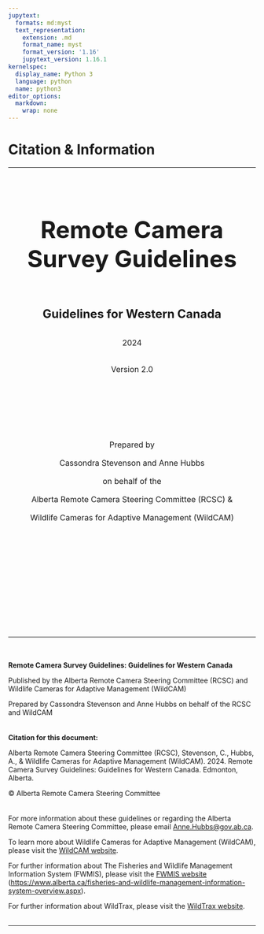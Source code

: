 ```yaml
---
jupytext:
  formats: md:myst
  text_representation:
    extension: .md
    format_name: myst
    format_version: '1.16'
    jupytext_version: 1.16.1
kernelspec:
  display_name: Python 3
  language: python
  name: python3
editor_options: 
  markdown: 
    wrap: none
---
```

# Citation & Information
***
<br/><br/>
<br/><br/>
<center>

<font size="7">**Remote Camera Survey Guidelines**</font>\
<br/><br/>
<br/><br/>
<font size="5">**Guidelines for Western Canada**</font>\
\
\
<font size="3">2024</font>\
\
\
<font size="3">Version 2.0</font>

\
\
\
\
\
\
\
<font size="3">Prepared by</font>\
\
<font size="3">Cassondra Stevenson and Anne Hubbs</font>\
\
<font size="3">on behalf of the</font>\
\
<font size="3">Alberta Remote Camera Steering Committee (RCSC) &</font>\
\
<font size="3">Wildlife Cameras for Adaptive Management (WildCAM)</center></font>\
\
\
\
\
\
\
\
\
\
<br/><br/>
***
<br/><br/>
**Remote Camera Survey Guidelines: Guidelines for Western Canada**

Published by the Alberta Remote Camera Steering Committee (RCSC) and Wildlife Cameras for Adaptive Management (WildCAM)

Prepared by Cassondra Stevenson and Anne Hubbs on behalf of the RCSC and WildCAM\
\
\
**Citation for this document:**

Alberta Remote Camera Steering Committee (RCSC), Stevenson, C., Hubbs, A., & Wildlife Cameras for Adaptive Management (WildCAM). 2024. Remote Camera Survey Guidelines: Guidelines for Western Canada. Edmonton, Alberta.

© Alberta Remote Camera Steering Committee\
\
\
For more information about these guidelines or regarding the Alberta Remote Camera Steering Committee, please email [Anne.Hubbs@gov.ab.ca](mailto:Anne.Hubbs@gov.ab.ca).

To learn more about Wildlife Cameras for Adaptive Management (WildCAM), please visit the [WildCAM website](<https://wildcams.ca/>).

For further information about The Fisheries and Wildlife Management Information System (FWMIS), please visit the [FWMIS website](https://www.alberta.ca/fisheries-and-wildlife-management-information-system-overview.aspx) (https://www.alberta.ca/fisheries-and-wildlife-management-information-system-overview.aspx).

For further information about WildTrax, please visit the [WildTrax website](<http://www.wildtrax.ca/>).
<br/><br/>
***

</span>
